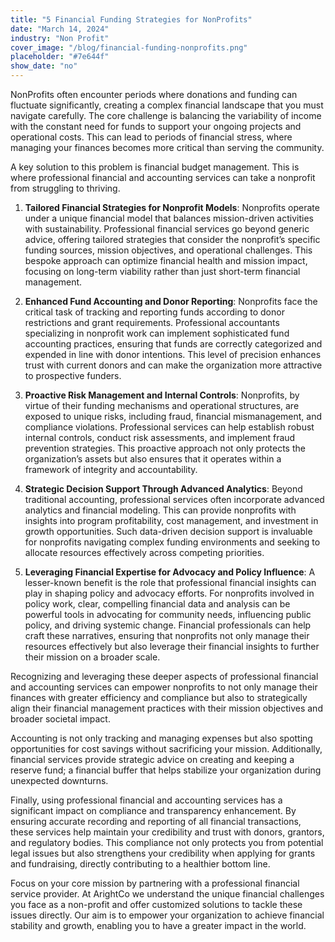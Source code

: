 ```yaml
---
title: "5 Financial Funding Strategies for NonProfits"
date: "March 14, 2024"
industry: "Non Profit"
cover_image: "/blog/financial-funding-nonprofits.png"
placeholder: "#7e644f"
show_date: "no"
---
```


NonProfits often encounter periods where donations and funding can fluctuate significantly, creating a complex financial landscape that you must navigate carefully. The core challenge is balancing the variability of income with the constant need for funds to support your ongoing projects and operational costs. This can lead to periods of financial stress, where managing your finances becomes more critical than serving the community.

A key solution to this problem is financial budget management. This is where professional financial and accounting services can take a nonprofit from struggling to thriving. 

1. **Tailored Financial Strategies for Nonprofit Models**: Nonprofits operate under a unique financial model that balances mission-driven activities with sustainability. Professional financial services go beyond generic advice, offering tailored strategies that consider the nonprofit’s specific funding sources, mission objectives, and operational challenges. This bespoke approach can optimize financial health and mission impact, focusing on long-term viability rather than just short-term financial management.

2. **Enhanced Fund Accounting and Donor Reporting**: Nonprofits face the critical task of tracking and reporting funds according to donor restrictions and grant requirements. Professional accountants specializing in nonprofit work can implement sophisticated fund accounting practices, ensuring that funds are correctly categorized and expended in line with donor intentions. This level of precision enhances trust with current donors and can make the organization more attractive to prospective funders.

3. **Proactive Risk Management and Internal Controls**: Nonprofits, by virtue of their funding mechanisms and operational structures, are exposed to unique risks, including fraud, financial mismanagement, and compliance violations. Professional services can help establish robust internal controls, conduct risk assessments, and implement fraud prevention strategies. This proactive approach not only protects the organization’s assets but also ensures that it operates within a framework of integrity and accountability.

4. **Strategic Decision Support Through Advanced Analytics**: Beyond traditional accounting, professional services often incorporate advanced analytics and financial modeling. This can provide nonprofits with insights into program profitability, cost management, and investment in growth opportunities. Such data-driven decision support is invaluable for nonprofits navigating complex funding environments and seeking to allocate resources effectively across competing priorities.

5. **Leveraging Financial Expertise for Advocacy and Policy Influence**: A lesser-known benefit is the role that professional financial insights can play in shaping policy and advocacy efforts. For nonprofits involved in policy work, clear, compelling financial data and analysis can be powerful tools in advocating for community needs, influencing public policy, and driving systemic change. Financial professionals can help craft these narratives, ensuring that nonprofits not only manage their resources effectively but also leverage their financial insights to further their mission on a broader scale.

Recognizing and leveraging these deeper aspects of professional financial and accounting services can empower nonprofits to not only manage their finances with greater efficiency and compliance but also to strategically align their financial management practices with their mission objectives and broader societal impact.

Accounting is not only tracking and managing expenses but also spotting opportunities for cost savings without sacrificing your mission. Additionally, financial services provide strategic advice on creating and keeping a reserve fund; a financial buffer that helps stabilize your organization during unexpected downturns.

Finally, using professional financial and accounting services has a significant impact on compliance and transparency enhancement. By ensuring accurate recording and reporting of all financial transactions, these services help maintain your credibility and trust with donors, grantors, and regulatory bodies. This compliance not only protects you from potential legal issues but also strengthens your credibility when applying for grants and fundraising, directly contributing to a healthier bottom line.

Focus on your core mission by partnering with a professional financial service provider. At ArightCo we understand the unique financial challenges you face as a non-profit and offer customized solutions to tackle these issues directly. Our aim is to empower your organization to achieve financial stability and growth, enabling you to have a greater impact in the world.
